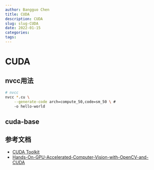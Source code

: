 ```yaml
---
author: Bangguo Chen
title: CUDA
description: CUDA
slug: slug-CUDA
date: 2022-01-15
categories:
tags: 
---
```



# CUDA  


## nvcc用法
```sh
# nvcc
nvcc *.cu \
    --generate-code arch=compute_50,code=sm_50 \ # 
    -o hello-world


```

## cuda-base



## 参考文档
- [CUDA Toolkit](https://docs.nvidia.com/cuda/index.html)
- [Hands-On-GPU-Accelerated-Computer-Vision-with-OpenCV-and-CUDA](https://github.com/PacktPublishing/Hands-On-GPU-Accelerated-Computer-Vision-with-OpenCV-and-CUDA)













